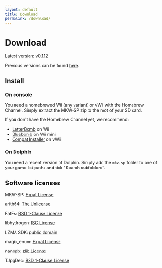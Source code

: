 ```yaml
---
layout: default
title: Download
permalink: /download/
---
```


# Download

Latest version: [v0.1.12](https://github.com/stblr/mkw-sp/releases/download/v0.1.12/mkw-sp-v0.1.12.zip)

Previous versions can be found [here](https://github.com/stblr/mkw-sp/releases).

## Install

### On console

You need a homebrewed Wii (any variant) or vWii with the Homebrew Channel. Simply extract the MKW-SP zip to the root of your SD card.

If you don't have the Homebrew Channel yet, we recommend:

- [LetterBomb](https://please.hackmii.com/) on Wii
- [Bluebomb](https://wiibrew.org/wiki/Bluebomb) on Wii mini
- [Compat Installer](https://wiiubrew.org/wiki/Compat_Installer) on vWii

### On Dolphin

You need a recent version of Dolphin. Simply add the `mkw-sp` folder to one of your game list paths and tick "Search subfolders".

## Software licenses

MKW-SP: [Expat License](https://github.com/stblr/mkw-sp/blob/main/LICENSE)

arith64: [The Unlicense](https://github.com/glitchub/arith64/blob/master/LICENSE)

FatFs: [BSD 1-Clause License](http://elm-chan.org/fsw/ff/doc/appnote.html#license)

libhydrogen: [ISC License](https://github.com/jedisct1/libhydrogen/blob/master/LICENSE)

LZMA SDK: [public domain](https://www.7-zip.org/sdk.html)

magic\_enum: [Expat License](https://github.com/Neargye/magic_enum/blob/master/LICENSE)

nanopb: [zlib License](https://github.com/nanopb/nanopb/blob/master/LICENSE.txt)

TJpgDec: [BSD 1-Clause License](http://elm-chan.org/fsw/tjpgd/en/appnote.html#license)
